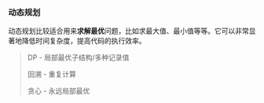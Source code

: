 ### 动态规划

动态规划比较适合用来**求解最优**问题，比如求最大值、最小值等等。它可以非常显著地降低时间复杂度，提高代码的执行效率。

>DP - 局部最优子结构/多种记录值
>
>回溯 - 重复计算
>
>贪心 - 永远局部最优




